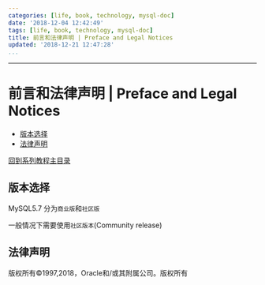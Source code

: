 ```yaml
---
categories: [life, book, technology, mysql-doc]
date: '2018-12-04 12:42:49'
tags: [life, book, technology, mysql-doc]
title: 前言和法律声明 | Preface and Legal Notices
updated: '2018-12-21 12:47:28'
...
```

---
# 前言和法律声明 | Preface and Legal Notices
<!-- MarkdownTOC -->

- [版本选择](#%E7%89%88%E6%9C%AC%E9%80%89%E6%8B%A9)
- [法律声明](#%E6%B3%95%E5%BE%8B%E5%A3%B0%E6%98%8E)

<!-- /MarkdownTOC -->
[回到系列教程主目录](../index.md)

<a id="%E7%89%88%E6%9C%AC%E9%80%89%E6%8B%A9"></a>
## 版本选择
MySQL5.7 分为`商业版`和`社区版`

一般情况下需要使用`社区版本`(Community release)

<a id="%E6%B3%95%E5%BE%8B%E5%A3%B0%E6%98%8E"></a>
## 法律声明
版权所有©1997,2018，Oracle和/或其附属公司。版权所有
